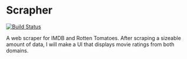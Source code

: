 # Scrapher

[![Build Status](https://travis-ci.org/richardpanda/scrapher.svg?branch=master)](https://travis-ci.org/richardpanda/scrapher)

A web scraper for IMDB and Rotten Tomatoes. After scraping a sizeable amount of data, I will make a UI that displays movie ratings from both domains.
